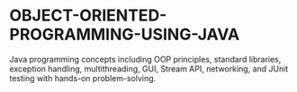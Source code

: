 # OBJECT-ORIENTED-PROGRAMMING-USING-JAVA
Java programming concepts including OOP principles, standard libraries, exception handling, multithreading, GUI, Stream API, networking, and JUnit testing with hands-on problem-solving.
